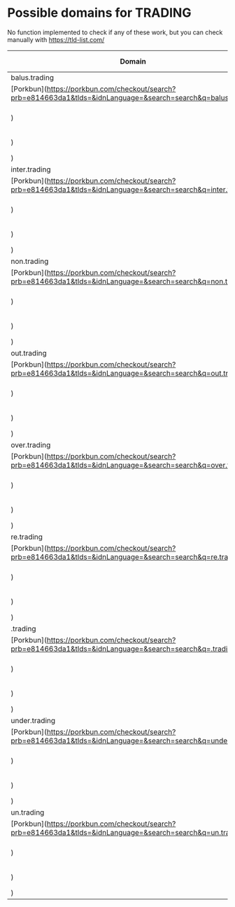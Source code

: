 # Possible domains for TRADING

No function implemented to check if any of these work, but you can check manually with https://tld-list.com/

| Domain | Porkbun | NameCheap | Google Domains |
|---|---|---|---|
| balus.trading | [Porkbun](https://porkbun.com/checkout/search?prb=e814663da1&tlds=&idnLanguage=&search=search&q=balus.trading) | [Namecheap](https://www.namecheap.com/domains/registration/results/?domain=balus.trading) | [Google](https://domains.google.com/registrar/search?searchTerm=balus.trading) |
| inter.trading | [Porkbun](https://porkbun.com/checkout/search?prb=e814663da1&tlds=&idnLanguage=&search=search&q=inter.trading) | [Namecheap](https://www.namecheap.com/domains/registration/results/?domain=inter.trading) | [Google](https://domains.google.com/registrar/search?searchTerm=inter.trading) |
| non.trading | [Porkbun](https://porkbun.com/checkout/search?prb=e814663da1&tlds=&idnLanguage=&search=search&q=non.trading) | [Namecheap](https://www.namecheap.com/domains/registration/results/?domain=non.trading) | [Google](https://domains.google.com/registrar/search?searchTerm=non.trading) |
| out.trading | [Porkbun](https://porkbun.com/checkout/search?prb=e814663da1&tlds=&idnLanguage=&search=search&q=out.trading) | [Namecheap](https://www.namecheap.com/domains/registration/results/?domain=out.trading) | [Google](https://domains.google.com/registrar/search?searchTerm=out.trading) |
| over.trading | [Porkbun](https://porkbun.com/checkout/search?prb=e814663da1&tlds=&idnLanguage=&search=search&q=over.trading) | [Namecheap](https://www.namecheap.com/domains/registration/results/?domain=over.trading) | [Google](https://domains.google.com/registrar/search?searchTerm=over.trading) |
| re.trading | [Porkbun](https://porkbun.com/checkout/search?prb=e814663da1&tlds=&idnLanguage=&search=search&q=re.trading) | [Namecheap](https://www.namecheap.com/domains/registration/results/?domain=re.trading) | [Google](https://domains.google.com/registrar/search?searchTerm=re.trading) |
| .trading | [Porkbun](https://porkbun.com/checkout/search?prb=e814663da1&tlds=&idnLanguage=&search=search&q=.trading) | [Namecheap](https://www.namecheap.com/domains/registration/results/?domain=.trading) | [Google](https://domains.google.com/registrar/search?searchTerm=.trading) |
| under.trading | [Porkbun](https://porkbun.com/checkout/search?prb=e814663da1&tlds=&idnLanguage=&search=search&q=under.trading) | [Namecheap](https://www.namecheap.com/domains/registration/results/?domain=under.trading) | [Google](https://domains.google.com/registrar/search?searchTerm=under.trading) |
| un.trading | [Porkbun](https://porkbun.com/checkout/search?prb=e814663da1&tlds=&idnLanguage=&search=search&q=un.trading) | [Namecheap](https://www.namecheap.com/domains/registration/results/?domain=un.trading) | [Google](https://domains.google.com/registrar/search?searchTerm=un.trading) |
